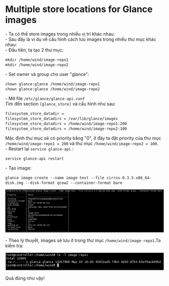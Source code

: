 # Multiple store locations for Glance images





\- Ta có thể store images trong nhiều vị trí khác nhau.  
\- Sau đây là ví dụ về cấu hình cách lưu images trong nhiều thư mục khác nhau:  
\- Đầu tiên, ta tạo 2 thư mục:  
```
mkdir /home/wind/image-repo1
mkdir /home/wind/image-repo2
```

\- Set owner và group cho user "glance":  
```
chown glance:glance /home/wind/image-repo1
chown glance:glance /home/wind/image-repo2
```

\- Mở file `/etc/glance/glance-api.conf`  
Tìm đến section `[glance_store]` và cấu hình như sau:  
```
filesystem_store_datadir =
filesystem_store_datadirs = /var/lib/glance/images
filesystem_store_datadirs = /home/wind/image-repo1:200
filesystem_store_datadirs = /home/wind/image-repo2:100
```

Mặc định thư mục sẽ có priority bằng "0", ở đây ta đặt priority của thư mục `/home/wind/image-repo1 = 200` và thư mục `/home/wind/image-repo2 = 100`.  
\- Restart lại `service glance-api` :  
```
service glance-api restart
```

\- Tạo image:
```
glance image-create --name image-test --file cirros-0.3.5-x86_64-disk.img --disk-format qcow2 --container-format bare
```

<img src="./Images/26.png" />

\- Theo lý thuyết, images sẽ lưu ở trong thư mục `/home/wind/image-repo1`.Ta kiểm tra:  

<img src="./Images/27.png" />

Quả đúng như vậy!


